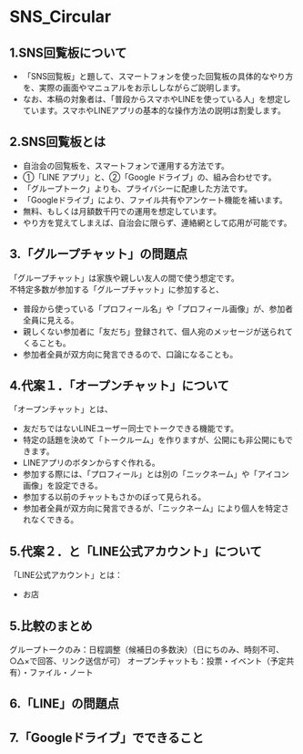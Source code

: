 # SNS_Circular
## 1.SNS回覧板について
- 「SNS回覧板」と題して、スマートフォンを使った回覧板の具体的なやり方を、実際の画面やマニュアルをお示ししながらご説明します。
- なお、本稿の対象者は、「普段からスマホやLINEを使っている人」を想定しています。スマホやLINEアプリの基本的な操作方法の説明は割愛します。
## 2.SNS回覧板とは
- 自治会の回覧板を、スマートフォンで運用する方法です。
- ①「LINE アプリ」と、②「Google ドライブ」の、組み合わせです。
- 「グループトーク」よりも、プライバシーに配慮した方法です。
- 「Googleドライブ」により、ファイル共有やアンケート機能を補います。
- 無料、もしくは月額数千円での運用を想定しています。
- やり方を覚えてしまえば、自治会に限らず、連絡網として応用が可能です。
## 3.「グループチャット」の問題点
「グループチャット」は家族や親しい友人の間で使う想定です。  
不特定多数が参加する「グループチャット」に参加すると、  
- 普段から使っている「プロフィール名」や「プロフィール画像」が、参加者全員に見える。
- 親しくない参加者に「友だち」登録されて、個人宛のメッセージが送られてくることも。
- 参加者全員が双方向に発言できるので、口論になることも。
## 4.代案１．「オープンチャット」について
「オープンチャット」とは、
- 友だちではないLINEユーザー同士でトークできる機能です。
- 特定の話題を決めて「トークルーム」を作りますが、公開にも非公開にもできます。
- LINEアプリのボタンからすぐ作れる。
- 参加する際には、「プロフィール」とは別の「ニックネーム」や「アイコン画像」を設定できる。
- 参加する以前のチャットもさかのぼって見られる。
- 参加者全員が双方向に発言できるが、「ニックネーム」により個人を特定されなくできる。
  
## 5.代案２．と「LINE公式アカウント」について
「LINE公式アカウント」とは：
- お店
  

## 5.比較のまとめ
グループトークのみ：日程調整（候補日の多数決）（日にちのみ、時刻不可、○△×で回答、リンク送信が可）
オープンチャットも：投票・イベント（予定共有）・ファイル・ノート

## 6.「LINE」の問題点
## 7.「Googleドライブ」でできること